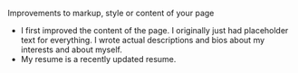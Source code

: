 Improvements to markup, style or content of your page

- I first improved the content of the page. I originally just had placeholder text for everything. I wrote actual descriptions and bios about my interests and about myself. 
- My resume is a recently updated resume.